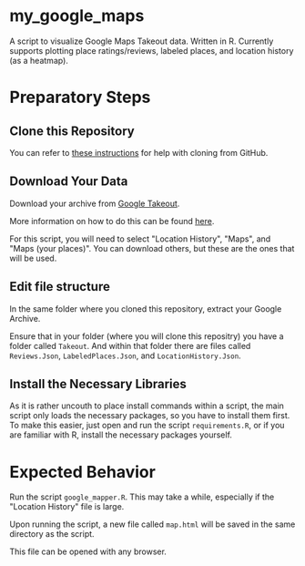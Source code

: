 # my_google_maps
A script to visualize Google Maps Takeout data. Written in R. Currently supports plotting place ratings/reviews, labeled places, and location history (as a heatmap).

# Preparatory Steps

## Clone this Repository

You can refer to [these instructions](https://help.github.com/en/github/creating-cloning-and-archiving-repositories/cloning-a-repository) for help with cloning from GitHub.

## Download Your Data
Download your archive from [Google Takeout](https://takeout.google.com/).

More information on how to do this can be found [here](https://support.google.com/accounts/answer/3024190?hl=en).

For this script, you will need to select "Location History", "Maps", and "Maps (your places)". You can download others, but these are the ones that will be used.

## Edit file structure
In the same folder where you cloned this repository, extract your Google Archive.

Ensure that in your folder (where you will clone this repositry) you have a folder called `Takeout`. And within that folder there are files called `Reviews.Json`, `LabeledPlaces.Json`, and `LocationHistory.Json`.


## Install the Necessary Libraries

As it is rather uncouth to place install commands within a script, the main script only loads the necessary packages, so you have to install them first. To make this easier, just open and run the script `requirements.R`, or if you are familiar with R, install the necessary packages yourself.

# Expected Behavior

Run the script `google_mapper.R`. This may take a while, especially if the "Location History" file is large.

Upon running the script, a new file called `map.html` will be saved in the same directory as the script.

This file can be opened with any browser.

